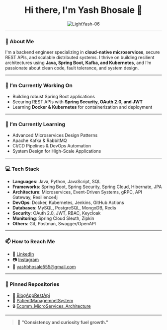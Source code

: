 <h1 align="center">Hi there, I'm Yash Bhosale 👋</h1>

<p align="center">
  <img src="https://komarev.com/ghpvc/?username=LightYash-06&label=Profile%20views&color=0e75b6&style=flat" alt="LightYash-06" />
</p>

---

### 🚀 About Me

I'm a backend engineer specializing in **cloud-native microservices**, secure REST APIs, and scalable distributed systems. I thrive on building resilient architectures using **Java, Spring Boot, Kafka, and Kubernetes**, and I’m passionate about clean code, fault tolerance, and system design.

---

### 🔭 I’m Currently Working On

- Building robust Spring Boot applications  
- Securing REST APIs with **Spring Security, OAuth 2.0, and JWT**  
- Learning **Docker & Kubernetes** for containerization and deployment  

---

### 🌱 I’m Currently Learning

- Advanced Microservices Design Patterns  
- Apache Kafka & RabbitMQ  
- CI/CD Pipelines & DevOps Automation  
- System Design for High-Scale Applications  

---

### 💻 Tech Stack

- **Languages**: Java, Python, JavaScript, SQL  
- **Frameworks**: Spring Boot, Spring Security, Spring Cloud, Hibernate, JPA  
- **Architecture**: Microservices, Event-Driven Systems, gRPC, API Gateway, Resilience4j  
- **DevOps**: Docker, Kubernetes, Jenkins, GitHub Actions  
- **Databases**: MySQL, PostgreSQL, MongoDB, Redis  
- **Security**: OAuth 2.0, JWT, RBAC, Keycloak  
- **Monitoring**: Spring Cloud Sleuth, Zipkin  
- **Others**: Git, Postman, Swagger/OpenAPI  

---

### 📫 How to Reach Me

- 💼 [LinkedIn](https://www.linkedin.com/in/yash-bhosale-22ba351ab/)  
- 📷 [Instagram](https://www.instagram.com/light_yash)  
- 📧 yashbhosale555@gmail.com  

---

### 📌 Pinned Repositories

- 🔐 [BlogAppRestApi](https://github.com/LightYash-06/BlogAppRestApi)  
- 📇 [PatientManagemnetSystem](https://github.com/LightYash-06/PatientManagementSystem)  
- 🔒 [Ecomm_MicroServices_Architecture](https://github.com/LightYash-06/Ecommerce_MicroServicesArchitecture)  

---


> 🧠 **"Consistency and curiosity fuel growth."**
